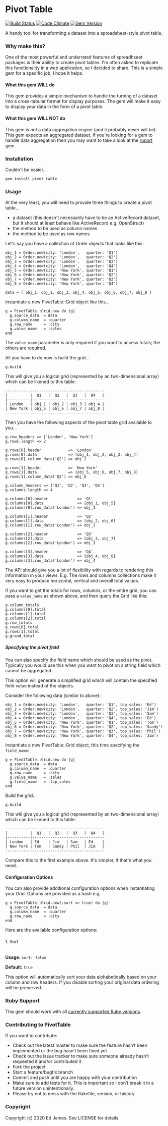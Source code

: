 # Pivot Table

[![Build Status](https://secure.travis-ci.org/edjames/pivot_table.png)](http://travis-ci.org/edjames/pivot_table)
[![Code Climate](https://codeclimate.com/github/edjames/pivot_table.png)](https://codeclimate.com/github/edjames/pivot_table)
[![Gem Version](https://badge.fury.io/rb/pivot_table.png)](http://badge.fury.io/rb/pivot_table)

A handy tool for transforming a dataset into a spreadsheet-style pivot table.

### Why make this?

One of the most powerful and underrated features of spreadhseet packages is their ability to create pivot tables. I'm often asked
to replicate this functionality in a web application, so I decided to share. This is a simple gem for a specific job, I hope it helps.

#### What this gem WILL do

This gem provides a simple mechanism to handle the turning of a dataset into a cross-tabular format for display purposes. The gem will make it easy to display your data in the form of a pivot table.

#### What this gem WILL NOT do

This gem is *not* a data aggregation engine (and it probably never will be). This gem expects an aggregated dataset. If you're looking for a gem to handle data aggregation then you may want to take a look at the [ruport](https://github.com/ruport/ruport) gem.

### Installation

Couldn't be easier...

    gem install pivot_table

### Usage

At the very least, you will need to provide three things to create a pivot table...

* a dataset (this doesn't necessarily have to be an ActiveRecord dataset, but it should at least behave like ActiveRecord e.g. OpenStruct)
* the method to be used as column names
* the method to be used as row names

Let's say you have a collection of Order objects that looks like this:

    obj_1 = Order.new(city: 'London',   quarter: 'Q1')
    obj_2 = Order.new(city: 'London',   quarter: 'Q2')
    obj_3 = Order.new(city: 'London',   quarter: 'Q3')
    obj_4 = Order.new(city: 'London',   quarter: 'Q4')
    obj_5 = Order.new(city: 'New York', quarter: 'Q1')
    obj_6 = Order.new(city: 'New York', quarter: 'Q2')
    obj_7 = Order.new(city: 'New York', quarter: 'Q3')
    obj_8 = Order.new(city: 'New York', quarter: 'Q4')

    data = [ obj_1, obj_2, obj_3, obj_4, obj_5, obj_6, obj_7, obj_8 ]

Instantiate a new PivotTable::Grid object like this...

    g = PivotTable::Grid.new do |g|
      g.source_data  = data
      g.column_name  = :quarter
      g.row_name     = :city
      g.value_name   = :sales
    end

The `value_name` parameter is only required if you want to access totals;
the others are required.

All you have to do now is build the grid...

    g.build

This will give you a logical grid (represented by an two-dimensional array) which can be likened to this table:

    --------------------------------------------
    |          |  Q1   |  Q2   |  Q3   |  Q4   |
    |----------|--------------------------------
    | London   | obj_1 | obj_2 | obj_3 | obj_4 |
    | New York | obj_5 | obj_6 | obj_7 | obj_8 |
    --------------------------------------------

Then you have the following aspects of the pivot table grid available to you...

    g.row_headers => ['London', 'New York']
    g.rows.length => 2

    g.rows[0].header            => 'London'
    g.rows[0].data              => [obj_1, obj_2, obj_3, obj_4]
    g.rows[0].column_data('Q2') => obj_2

    g.rows[1].header            => 'New York'
    g.rows[1].data              => [obj_5, obj_6, obj_7, obj_8]
    g.rows[1].column_data('Q2') => obj_6

    g.column_headers => ['Q1', 'Q2', 'Q3', 'Q4']
    g.columns.length => 4

    g.columns[0].header             => 'Q1'
    g.columns[0].data               => [obj_1, obj_5]
    g.columns[0].row_data('London') => obj_1

    g.columns[1].header             => 'Q2'
    g.columns[1].data               => [obj_2, obj_6]
    g.columns[1].row_data('London') => obj_2

    g.columns[2].header             => 'Q3'
    g.columns[2].data               => [obj_3, obj_7]
    g.columns[2].row_data('London') => obj_3

    g.columns[3].header             => 'Q4'
    g.columns[3].data               => [obj_4, obj_8]
    g.columns[3].row_data('London') => obj_4

The API should give you a lot of flexibility with regards to rendering this information in your views.
E.g. The rows and columns collections make it very easy to produce horizontal, vertical and overall total values.

If you want to get the totals for rows, columns, or the entire grid, you can pass a `value_name` as shown above, and then query the Grid like this:

    g.column_totals
    g.columns[0].total
    g.columns[1].total
    g.columns[2].total
    g.row_totals
    g.rows[0].total
    g.rows[1].total
    g.grand_total

##### Specifying the pivot field

You can also specify the field name which should be used as the pivot. Typically you would use this when you want to pivot on a string field which cannot be aggregated.

This option will generate a simplified grid which will contain the specified field value instead of the objects.

Consider the following data (similar to above):

    obj_1 = Order.new(city: 'London',   quarter: 'Q1', top_sales: 'Ed')
    obj_2 = Order.new(city: 'London',   quarter: 'Q2', top_sales: 'Jim')
    obj_3 = Order.new(city: 'London',   quarter: 'Q3', top_sales: 'Sam')
    obj_4 = Order.new(city: 'London',   quarter: 'Q4', top_sales: 'Ed')
    obj_5 = Order.new(city: 'New York', quarter: 'Q1', top_sales: 'Tom')
    obj_6 = Order.new(city: 'New York', quarter: 'Q2', top_sales: 'Sandy')
    obj_7 = Order.new(city: 'New York', quarter: 'Q3', top_sales: 'Phil')
    obj_8 = Order.new(city: 'New York', quarter: 'Q4', top_sales: 'Jim')

Instantiate a new PivotTable::Grid object, this time specifying the `field_name`:

    g = PivotTable::Grid.new do |g|
      g.source_data  = data
      g.column_name  = :quarter
      g.row_name     = :city
      g.value_name   = :sales
      g.field_name   = :top_sales
    end

Build the grid...

    g.build

This will give you a logical grid (represented by an two-dimensional array) which can be likened to this table:

    --------------------------------------------
    |          |  Q1   |  Q2   |  Q3   |  Q4   |
    |----------|--------------------------------
    | London   | Ed    | Jim   | Sam   | Ed    |
    | New York | Tom   | Sandy | Phil  | Jim   |
    --------------------------------------------

Compare this to the first example above. It's simpler, if that's what you need.


#### Configuration Options

You can also provide additional configuration options when instantiating your Grid. Options are provided as a hash e.g.

    g = PivotTable::Grid.new(:sort => true) do |g|
      g.source_data  = data
      g.column_name  = :quarter
      g.row_name     = :city
    end

Here are the available configuration options:

###### 1. Sort

**Usage:** `sort: false`

**Default:** `true`

This option will automatically sort your data alphabetically based on your column and row headers. If you disable sorting your original data ordering will be preserved.

### Ruby Support

This gem should work with all [currently supported Ruby versions](https://www.ruby-lang.org/en).

### Contributing to PivotTable

If you want to contribute:

* Check out the latest master to make sure the feature hasn’t been implemented or the bug hasn’t been fixed yet
* Check out the issue tracker to make sure someone already hasn’t requested it and/or contributed it
* Fork the project
* Start a feature/bugfix branch
* Commit and push until you are happy with your contribution
* Make sure to add tests for it. This is important so I don’t break it in a future version unintentionally.
* Please try not to mess with the Rakefile, version, or history.

### Copyright

Copyright (c) 2020 Ed James. See LICENSE for details.
